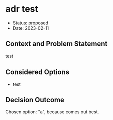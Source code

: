 # adr test

* Status: proposed
* Date: 2023-02-11

## Context and Problem Statement

test

## Considered Options

* test

## Decision Outcome

Chosen option: "a", because comes out best.
